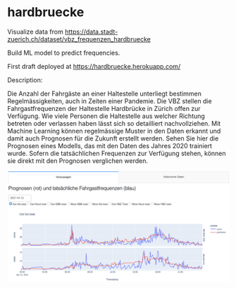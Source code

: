 # hardbruecke

Visualize data from https://data.stadt-zuerich.ch/dataset/vbz_frequenzen_hardbruecke

Build ML model to predict frequencies.

First draft deployed at https://hardbruecke.herokuapp.com/

Description:

Die Anzahl der Fahrgäste an einer Haltestelle unterliegt bestimmen Regelmässigkeiten, auch in Zeiten einer Pandemie.
Die VBZ stellen die Fahrgastfrequenzen der Haltestelle Hardbrücke in Zürich offen zur Verfügung.
Wie viele Personen die Haltestelle aus welcher Richtung betreten oder verlassen haben lässt sich so detailliert nachvollziehen.
Mit Machine Learning können regelmässige Muster in den Daten erkannt und damit auch Prognosen für die Zukunft erstellt werden.
Sehen Sie hier die Prognosen eines Modells, das mit den Daten des Jahres 2020 trainiert wurde. 
Sofern die tatsächlichen Frequenzen zur Verfügung stehen, können sie direkt mit den Prognosen verglichen werden.

![Vorschau](image/hardbruecke_example.png)
